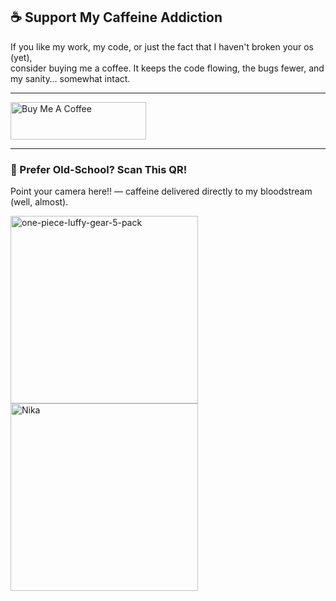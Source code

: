 ## ☕ Support My Caffeine Addiction

If you like my work, my code, or just the fact that I haven't broken your os (yet),  
consider buying me a coffee. It keeps the code flowing, the bugs fewer, and my sanity… somewhat intact.  

---

<a href="https://www.buymeacoffee.com/dogakocak" target="_blank">
  <img src="https://cdn.buymeacoffee.com/buttons/v2/default-blue.png" alt="Buy Me A Coffee" height="60" width="217">
</a>

---

### 📱 Prefer Old-School? Scan This QR!
Point your camera here!! — caffeine delivered directly to my bloodstream (well, almost).

<a href="https://www.buymeacoffee.com/dogakocak" target="_blank">
  <img width="300" height="300" alt="one-piece-luffy-gear-5-pack" src="https://github.com/user-attachments/assets/b7cac934-39e2-49d7-988d-6145fcf9bca5" />
  <br>
  <img src="https://github.com/user-attachments/assets/7e515680-28ed-49e3-b662-f72fee5c1316" alt="Nika" width="300" height="300"> 


</a>

